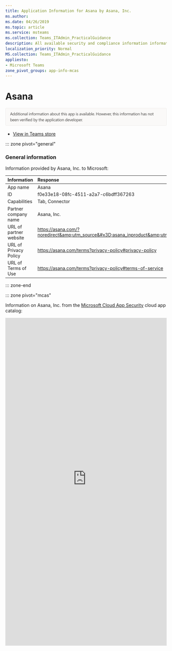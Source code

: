 ```yaml
---
title: Application Information for Asana by Asana, Inc.
ms.author: 
ms.date: 04/26/2019
ms.topic: article
ms.service: msteams
ms.collection: Teams_ITAdmin_PracticalGuidance
description: All available security and compliance information information for Asana, its data handling policies, its Microsoft Cloud App Security app catalog information, and security/compliance information in the CSA STAR registry.
localization_priority: Normal
MS.collection: Teams_ITAdmin_PracticalGuidance
appliesto:
- Microsoft Teams
zone_pivot_groups: app-info-mcas
---
```

# Asana


<img alt="Non-attested image" src="./images/unattested.png" width="650"/>

* <a href="https://teams.microsoft.com/l/app/f0e33e18-08fc-4511-a2a7-c6bdff367263" target="_blank">View in Teams store</a>

::: zone pivot="general"

### General information

Information provided by Asana, Inc. to Microsoft:

| **Information** | **Response** |
|:----------------|:-------------|
| App name | Asana |
| ID | f0e33e18-08fc-4511-a2a7-c6bdff367263 |
| Capabilities | Tab, Connector |
| Partner company name | Asana, Inc. |
| URL of partner website | <https://asana.com/?noredirect&amp;utm_source&#x3D;asana_inproduct&amp;utm_medium&#x3D;organic_inproduct&amp;utm_campaign&#x3D;msft_teams_launch> |
| URL of Privacy Policy | <https://asana.com/terms?privacy-policy#privacy-policy> |
| URL of Terms of Use | <https://asana.com/terms?privacy-policy#terms-of-service> |

::: zone-end


::: zone pivot="mcas"

Information on Asana, Inc. from the [Microsoft Cloud App Security](https://www.microsoft.com/en-us/enterprise-mobility-security/cloud-app-security) cloud app catalog:

<iframe height='1020' title='Microsoft Cloud App Security Information' src='https://3ca685143b5b46b4b0e5266dadf2e97c.codepen.website/#/dashboard/10417' frameborder='no'  style='width: 100%;'>

<a href="https://3ca685143b5b46b4b0e5266dadf2e97c.codepen.website/#/dashboard/10417" target="_blank">View in a new tab</a>

::: zone-end


